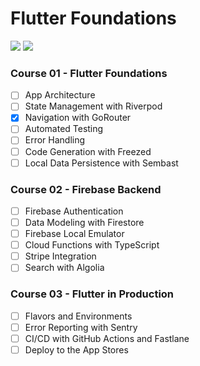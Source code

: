 # Flutter Foundations

![](https://img.shields.io/badge/Flutter-0553B1?style=for-the-badge&logo=flutter&logoColor=white) ![](https://img.shields.io/badge/Dart-0175C2?style=for-the-badge&logo=dart&logoColor=white)

### Course 01 - Flutter Foundations
- [ ] App Architecture
- [ ] State Management with Riverpod
- [x] Navigation with GoRouter
- [ ] Automated Testing
- [ ] Error Handling
- [ ] Code Generation with Freezed
- [ ] Local Data Persistence with Sembast

### Course 02 - Firebase Backend
- [ ] Firebase Authentication
- [ ] Data Modeling with Firestore
- [ ] Firebase Local Emulator
- [ ] Cloud Functions with TypeScript
- [ ] Stripe Integration
- [ ] Search with Algolia

### Course 03 - Flutter in Production
- [ ] Flavors and Environments
- [ ] Error Reporting with Sentry
- [ ] CI/CD with GitHub Actions and Fastlane
- [ ] Deploy to the App Stores
